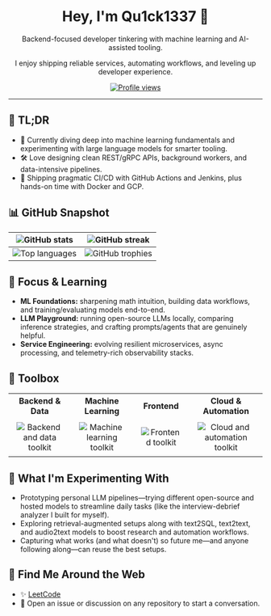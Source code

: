 <div align="center">
  <h1>Hey, I'm Qu1ck1337 👋</h1>
  <p>Backend-focused developer tinkering with machine learning and AI-assisted tooling.</p>
  <p>I enjoy shipping reliable services, automating workflows, and leveling up developer experience.</p>
  <a href="https://komarev.com/ghpvc/?username=Qu1ck1337">
    <img src="https://komarev.com/ghpvc/?username=Qu1ck1337&style=flat-square&color=blueviolet" alt="Profile views" />
  </a>
</div>

---

## 🧾 TL;DR

- 🧠 Currently diving deep into machine learning fundamentals and experimenting with large language models for smarter tooling.
- 🛠️ Love designing clean REST/gRPC APIs, background workers, and data-intensive pipelines.
- 🔁 Shipping pragmatic CI/CD with GitHub Actions and Jenkins, plus hands-on time with Docker and GCP.

## 📊 GitHub Snapshot

| <img src="https://github-readme-stats.vercel.app/api?username=Qu1ck1337&show_icons=true&theme=tokyonight&hide_border=true" alt="GitHub stats" /> | <img src="https://streak-stats.demolab.com?user=Qu1ck1337&theme=tokyonight&hide_border=true" alt="GitHub streak" /> |
| --- | --- |
| <img src="https://github-readme-stats.vercel.app/api/top-langs/?username=Qu1ck1337&layout=compact&theme=tokyonight&hide_border=true" alt="Top languages" /> | <img src="https://github-profile-trophy.vercel.app/?username=Qu1ck1337&theme=tokyonight&no-frame=true&column=3&margin-w=15&margin-h=15" alt="GitHub trophies" /> |

## 🧠 Focus & Learning

- **ML Foundations:** sharpening math intuition, building data workflows, and training/evaluating models end-to-end.
- **LLM Playground:** running open-source LLMs locally, comparing inference strategies, and crafting prompts/agents that are genuinely helpful.
- **Service Engineering:** evolving resilient microservices, async processing, and telemetry-rich observability stacks.

## 🧰 Toolbox

<div align="center">
  <table>
    <tr>
      <th>Backend &amp; Data</th>
      <th>Machine Learning</th>
      <th>Frontend</th>
      <th>Cloud &amp; Automation</th>
    </tr>
    <tr>
      <td align="center" style="padding: 8px 16px;">
        <img src="https://skillicons.dev/icons?i=python,fastapi,django,postgresql,redis,mongodb,sqlite,git,docker,linux&amp;perline=5" alt="Backend and data toolkit" />
      </td>
      <td align="center" style="padding: 8px 16px;">
        <img src="https://skillicons.dev/icons?i=pytorch,tensorflow,sklearn,opencv&amp;perline=4" alt="Machine learning toolkit" />
      </td>
      <td align="center" style="padding: 8px 16px;">
        <img src="https://skillicons.dev/icons?i=react,js,ts,html,css,bootstrap&amp;perline=6" alt="Frontend toolkit" />
      </td>
      <td align="center" style="padding: 8px 16px;">
        <img src="https://skillicons.dev/icons?i=gcp,githubactions,jenkins,bash&amp;perline=4" alt="Cloud and automation toolkit" />
      </td>
    </tr>
  </table>
</div>

## 🧪 What I'm Experimenting With

- Prototyping personal LLM pipelines—trying different open-source and hosted models to streamline daily tasks (like the interview-debrief analyzer I built for myself).
- Exploring retrieval-augmented setups along with text2SQL, text2text, and audio2text models to boost research and automation workflows.
- Capturing what works (and what doesn't) so future me—and anyone following along—can reuse the best setups.

## 🔗 Find Me Around the Web

- ✨ [LeetCode](https://leetcode.com/u/Qu1ck_1337/)
- 💬 Open an issue or discussion on any repository to start a conversation.

<!--
**Qu1ck1337/Qu1ck1337** is a ✨ _special_ ✨ repository because its `README.md` (this file) appears on your GitHub profile.

Here are some ideas to get you started:

- 🔭 I’m currently working on ...
- 🌱 I’m currently learning ...
- 👯 I’m looking to collaborate on ...
- 🤔 I’m looking for help with ...
- 💬 Ask me about ...
- 📫 How to reach me: ...
- 😄 Pronouns: ...
- ⚡ Fun fact: ...
-->
